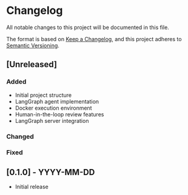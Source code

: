# Changelog

All notable changes to this project will be documented in this file.

The format is based on [Keep a Changelog](https://keepachangelog.com/en/1.0.0/),
and this project adheres to [Semantic Versioning](https://semver.org/spec/v2.0.0.html).

## [Unreleased]

### Added
- Initial project structure
- LangGraph agent implementation
- Docker execution environment
- Human-in-the-loop review features
- LangGraph server integration

### Changed

### Fixed

## [0.1.0] - YYYY-MM-DD
- Initial release
